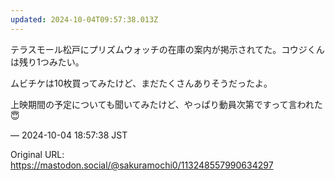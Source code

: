 ```yaml
---
updated: 2024-10-04T09:57:38.013Z
---
```


<p>テラスモール松戸にプリズムウォッチの在庫の案内が掲示されてた。コウジくんは残り1つみたい。</p><p>ムビチケは10枚買ってみたけど、まだたくさんありそうだったよ。</p><p>上映期間の予定についても聞いてみたけど、やっぱり動員次第ですって言われた😇</p>

&mdash; 2024-10-04 18:57:38 JST

Original URL: https://mastodon.social/@sakuramochi0/113248557990634297
